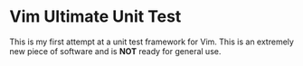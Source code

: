 Vim Ultimate Unit Test
======================

This is my first attempt at a unit test framework for Vim. This is an extremely
new piece of software and is __NOT__ ready for general use.
